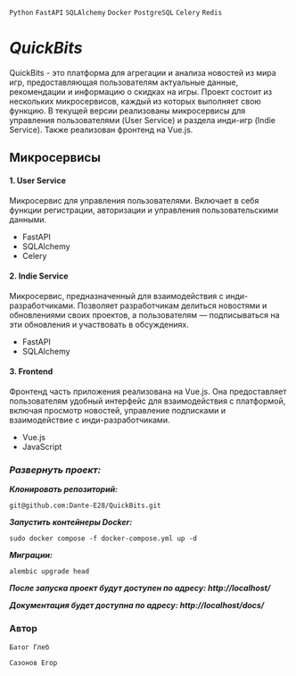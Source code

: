 `Python` `FastAPI` `SQLAlchemy` `Docker` `PostgreSQL` `Celery` `Redis`

# **_QuickBits_**
QuickBits - это платформа для агрегации и анализа новостей из мира игр, предоставляющая пользователям актуальные данные, рекомендации и информацию о скидках на игры. Проект состоит из нескольких микросервисов, каждый из которых выполняет свою функцию. В текущей версии реализованы микросервисы для управления пользователями (User Service) и раздела инди-игр (Indie Service). Также реализован фронтенд на Vue.js.

## Микросервисы
#### 1. User Service
Микросервис для управления пользователями. Включает в себя функции регистрации, авторизации и управления пользовательскими данными.
- FastAPI
- SQLAlchemy
- Celery

#### 2. Indie Service
Микросервис, предназначенный для взаимодействия с инди-разработчиками. Позволяет разработчикам делиться новостями и обновлениями своих проектов, а пользователям — подписываться на эти обновления и участвовать в обсуждениях.
- FastAPI
- SQLAlchemy

#### 3. Frontend
Фронтенд часть приложения реализована на Vue.js. Она предоставляет пользователям удобный интерфейс для взаимодействия с платформой, включая просмотр новостей, управление подписками и взаимодействие с инди-разработчиками.
- Vue.js
- JavaScript

### _Развернуть проект:_

**_Клонировать репозиторий:_**
```
git@github.com:Dante-E28/QuickBits.git
```
**_Запустить контейнеры Docker:_**
```
sudo docker compose -f docker-compose.yml up -d
```
**_Миграции:_**
```
alembic upgrade head
```
**_После запуска проект будут доступен по адресу: http://localhost/_**

**_Документация будет доступна по адресу: http://localhost/docs/_**


### Автор
```
Батог Глеб
```
```
Сазонов Егор
```